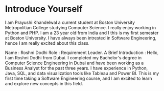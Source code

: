 # Introduce Yourself
I am Prayushi Khandelwal a current student at Boston University Metropolitian College studying Computer Science. I really enjoy working in Python and PHP. I am a 23 year old from India and I this is my first semester at Boston University. I have always been intrested in Software Engineering, hence I am really excited about this class.

Name : Roshni Dodhi
Role : Requirement Leader.
A Brief Introduction : Hello, I am Roshni Dodhi from Dubai. I completed my Bachelor's degree in Computer Science Engineering in Dubai and have been working as a Business Analyst for the past three years. I have experience in Python, Java, SQL, and data visualization tools like Tableau and Power BI. This is my first time taking a Software Engineering course, and I am excited to learn and explore new concepts in this field.
